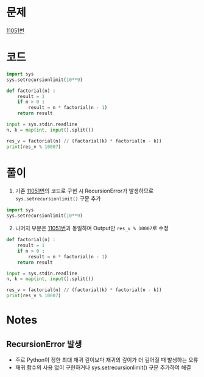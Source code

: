 # 문제
[11051번](https://www.acmicpc.net/problem/11051)

# 코드
```python
import sys
sys.setrecursionlimit(10**9)

def factorial(n) :
    result = 1
    if n > 0 :
        result = n * factorial(n - 1)
    return result

input = sys.stdin.readline
n, k = map(int, input().split())

res_v = factorial(n) // (factorial(k) * factorial(n - k))
print(res_v % 10007)
```

# 풀이
1. 기존 [11051번](https://github.com/blackhoal/TIL/blob/master/CS/Algorithm/Problem/BOJ/%EC%A0%95%EC%88%98%EB%A1%A0%20%EB%B0%8F%20%EC%A1%B0%ED%95%A9%EB%A1%A0/11050%20%EC%9D%B4%ED%95%AD%20%EA%B3%84%EC%88%98%201.md)의 코드로 구현 시 RecursionError가 발생하므로 `sys.setrecursionlimit()` 구문 추가
```python
import sys
sys.setrecursionlimit(10**9)
```
2. 나머지 부분은 [11051번](https://github.com/blackhoal/TIL/blob/master/CS/Algorithm/Problem/BOJ/%EC%A0%95%EC%88%98%EB%A1%A0%20%EB%B0%8F%20%EC%A1%B0%ED%95%A9%EB%A1%A0/11050%20%EC%9D%B4%ED%95%AD%20%EA%B3%84%EC%88%98%201.md)과 동일하며 Output만 `res_v % 10007`로 수정
```python
def factorial(n) :
    result = 1
    if n > 0 :
        result = n * factorial(n - 1)
    return result

input = sys.stdin.readline
n, k = map(int, input().split())

res_v = factorial(n) // (factorial(k) * factorial(n - k))
print(res_v % 10007)
```
# Notes
## RecursionError 발생
- 주로 Python이 정한 최대 재귀 깊이보다 재귀의 깊이가 더 깊어질 때 발생하는 오류
- 재귀 함수의 사용 없이 구현하거나 sys.setrecursionlimit() 구문 추가하여 해결
